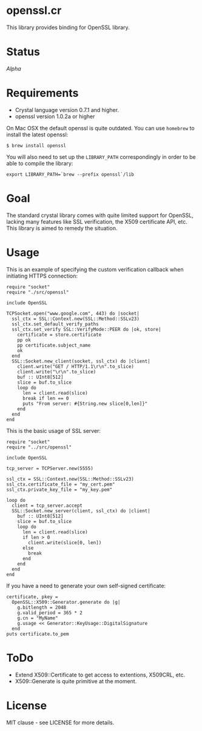 # openssl.cr

This library provides binding for OpenSSL library.

# Status

*Alpha*

# Requirements

- Crystal language version 0.7.1 and higher.
- openssl version 1.0.2a or higher

On Mac OSX the default openssl is quite outdated. You can use `homebrew` to install the latest openssl:

```
$ brew install openssl
```

You will also need to set up the `LIBRARY_PATH` correspondingly in order to be able to compile the library:

```
export LIBRARY_PATH=`brew --prefix openssl`/lib
```

# Goal

The standard crystal library comes with quite limited support for OpenSSL,
lacking many features like SSL verification, the X509 certificate API, etc.
This library is aimed to remedy the situation.

# Usage

This is an example of specifying the custom verification callback when
initiating HTTPS connection:

```crystal
require "socket"
require "./src/openssl"

include OpenSSL

TCPSocket.open("www.google.com", 443) do |socket|
  ssl_ctx = SSL::Context.new(SSL::Method::SSLv23)
  ssl_ctx.set_default_verify_paths
  ssl_ctx.set_verify SSL::VerifyMode::PEER do |ok, store|
    certificate = store.certificate
    pp ok
    pp certificate.subject_name
    ok
  end
  SSL::Socket.new_client(socket, ssl_ctx) do |client|
    client.write("GET / HTTP/1.1\r\n".to_slice)
    client.write("\r\n".to_slice)
    buf :: UInt8[512]
    slice = buf.to_slice
    loop do
      len = client.read(slice)
      break if len == 0
      puts "From server: #{String.new slice[0,len]}"
    end
  end
end
```

This is the basic usage of SSL server:

```crystal
require "socket"
require "../src/openssl"

include OpenSSL

tcp_server = TCPServer.new(5555)

ssl_ctx = SSL::Context.new(SSL::Method::SSLv23)
ssl_ctx.certificate_file = "my_cert.pem"
ssl_ctx.private_key_file = "my_key.pem"

loop do
  client = tcp_server.accept
  SSL::Socket.new_server(client, ssl_ctx) do |client|
    buf :: UInt8[512]
    slice = buf.to_slice
    loop do
      len = client.read(slice)
      if len > 0
        client.write(slice[0, len])
      else
        break
      end
    end
  end
end
```

If you have a need to generate your own self-signed certificate:

```crystal
certificate, pkey =
  OpenSSL::X509::Generator.generate do |g|
    g.bitlength = 2048
    g.valid_period = 365 * 2
    g.cn = "MyName"
    g.usage << Generator::KeyUsage::DigitalSignature
  end
puts certificate.to_pem
```

# ToDo

- Extend X509::Certificate to get access to extentions, X509CRL, etc.
- X509::Generate is quite primitive at the moment.

# License

MIT clause - see LICENSE for more details.



